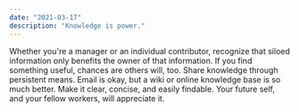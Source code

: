 ```yaml
---
date: "2021-03-17"
description: "Knowledge is power."
---
```


Whether you're a manager or an individual contributor, recognize that siloed information only benefits the owner of that information. If you find something useful, chances are others will, too. Share knowledge through persistent means. Email is okay, but a wiki or online knowledge base is so much better. Make it clear, concise, and easily findable. Your future self, and your fellow workers, will appreciate it.